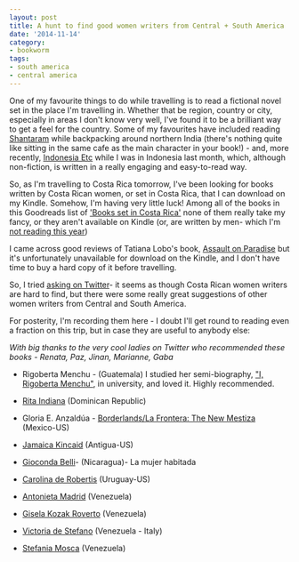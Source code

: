 ```yaml
---
layout: post
title: A hunt to find good women writers from Central + South America
date: '2014-11-14'
category:
- bookworm
tags:
- south america
- central america 
---
```


One of my favourite things to do while travelling is to read a fictional novel set in the place I'm travelling in. Whether that be region, country or city, especially in areas I don't know very well, I've found it to be a brilliant way to get a feel for the country. Some of my favourites have included reading [Shantaram](https://www.goodreads.com/book/show/33600.Shantaram?from_search=true) while backpacking around northern India (there's nothing quite like sitting in the same cafe as the main character in your book!) - and, more recently, [Indonesia Etc](https://www.goodreads.com/book/show/18377963-indonesia-etc?ac=1) while I was in Indonesia last month, which, although non-fiction, is written in a really engaging and easy-to-read way.

So, as I'm travelling to Costa Rica tomorrow, I've been looking for books written by Costa Rican women, or set in Costa Rica, that I can download on my Kindle. Somehow, I'm having very little luck! Among all of the books in this Goodreads list of ['Books set in Costa Rica'](https://www.goodreads.com/places/262-costa-rica) none of them really take my fancy, or they aren't available on Kindle (or, are written by men- which I'm [not reading this year](http://zararah.net/blog/2014/07/05/halfway-through-readwomen2014-6-month-update/))

<!--more-->

I came across good reviews of Tatiana Lobo's book, [Assault on Paradise](https://www.goodreads.com/book/show/1958749.Assault_on_Paradise) but it's unfortunately unavailable for download on the Kindle, and I don't have time to buy a hard copy of it before travelling. 

So, I tried [asking on Twitter](https://twitter.com/zararah/status/533230949354704896)- it seems as though Costa Rican women writers are hard to find, but there were some really great suggestions of other women writers from Central and South America.

For posterity, I'm recording them here - I doubt I'll get round to reading even a fraction on this trip, but in case they are useful to anybody else:

*With big thanks to the very cool ladies on Twitter who recommended these books - Renata, Paz, Jinan, Marianne, Gaba*

* Rigoberta Menchu - (Guatemala) I studied her semi-biography, ["I, Rigoberta Menchu"](https://www.goodreads.com/book/show/233292.I_Rigoberta_Mench_), in university, and loved it. Highly recommended.

* [Rita Indiana](https://www.goodreads.com/search?utf8=%E2%9C%93&q=rita+indiana&search_type=books&search%5Bfield%5D=author) (Dominican Republic)

* Gloria E. Anzaldúa - [Borderlands/La Frontera: The New Mestiza](https://www.goodreads.com/book/show/45882.Borderlands_La_Frontera) (Mexico-US)

* [Jamaica Kincaid](https://www.goodreads.com/search?utf8=%E2%9C%93&q=jamaica+kincaid&search_type=books&search%5Bfield%5D=author) (Antigua-US)

* [Gioconda Belli](https://en.wikipedia.org/wiki/Gioconda_Belli)- (Nicaragua)- La mujer habitada 

* [Carolina de Robertis](https://www.goodreads.com/search?utf8=%E2%9C%93&q=carolina+de+robertis&search_type=books&search%5Bfield%5D=author) (Uruguay-US)

* [Antonieta Madrid](https://www.goodreads.com/search?utf8=%E2%9C%93&q=antonieta+madrid&search_type=books&search%5Bfield%5D=author) (Venezuela)

* [Gisela Kozak Roverto](https://www.goodreads.com/author/show/815685.Gisela_Kozak_Rovero?from_search=true) (Venezuela)

* [Victoria de Stefano](https://www.goodreads.com/author/show/1955072.Victoria_de_Stefano?from_search=true) (Venezuela - Italy)

* [Stefania Mosca](https://es.wikipedia.org/wiki/Stefania_Mosca) (Venezuela)

